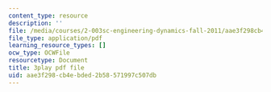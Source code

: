 ```yaml
---
content_type: resource
description: ''
file: /media/courses/2-003sc-engineering-dynamics-fall-2011/aae3f298cb4ebded2b58571997c507db_osyKjTQuwlk.pdf
file_type: application/pdf
learning_resource_types: []
ocw_type: OCWFile
resourcetype: Document
title: 3play pdf file
uid: aae3f298-cb4e-bded-2b58-571997c507db
---
```

